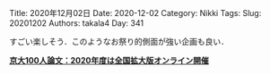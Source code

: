 ﻿Title: 2020年12月02日
Date: 2020-12-02
Category: Nikki
Tags: 
Slug: 20201202
Authors: takala4
Day: 341



すごい楽しそう．このようなお祭り的側面が強い企画も良い．


**[京大100人論文：2020年度は全国拡大版オンライン開催](https://www.cpier.info/2020-100nin)**